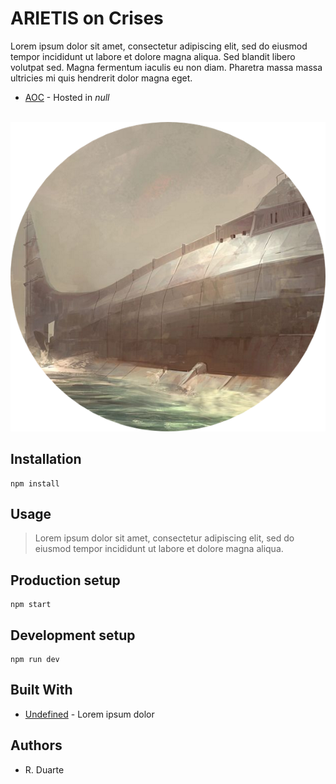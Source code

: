 # ARIETIS on Crises
Lorem ipsum dolor sit amet, consectetur adipiscing elit, sed do eiusmod tempor incididunt ut labore et dolore magna aliqua. Sed blandit libero volutpat sed. Magna fermentum iaculis eu non diam. Pharetra massa massa ultricies mi quis hendrerit dolor magna eget.

 * [AOC](https:localhost:0000/) - Hosted in *null*

\
 ![](client/public/Nautilus.png)

## Installation

```
npm install
```

## Usage
> Lorem ipsum dolor sit amet, consectetur adipiscing elit, sed do eiusmod tempor incididunt ut labore et dolore magna aliqua.

## Production setup

```
npm start
```

## Development setup

```
npm run dev
```

## Built With

* [Undefined](https:localhost:0000/) - Lorem ipsum dolor


## Authors

* R. Duarte
